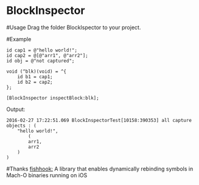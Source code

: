 # BlockInspector

#Usage
Drag the folder BlockIspector to your project. 

#Example
```objc
id cap1 = @"hello world!";
id cap2 = @[@"arr1", @"arr2"];
id obj = @"not captured";

void (^blk)(void) = ^{
    id b1 = cap1;
    id b2 = cap2;
};

[BlockInspector inspectBlock:blk];
```

Output:

```
2016-02-27 17:22:51.069 BlockInspectorTest[10158:390353] all capture objects : (
    "hello world!",
        (
        arr1,
        arr2
    )
)
```

#Thanks
[fishhook:](https://github.com/facebook/fishhook) A library that enables dynamically rebinding symbols in Mach-O binaries running on iOS